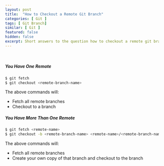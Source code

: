 ```yaml
---
layout: post
title:  "How to Checkout a Remote Git Branch"
categories: [ Git ]
tags: [ Git Branch]
similar: [ Git ]
featured: false
hidden: false
excerpt: Short answers to the question how to checkout a remote git branch.
---
```


<br />

##### You Have One Remote

```bash
$ git fetch
$ git checkout <remote-branch-name>
```

The above commands will:
* Fetch all remote branches
* Checkout to a branch

##### You Have More Than One Remote

```bash
$ git fetch <remote-name>
$ git checkout -b <remote-branch-name> <remote-name>/<remote-branch-name>
```

The above commands will:
* Fetch all remote branches
* Create your own copy of that branch and checkout to the branch